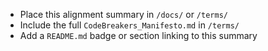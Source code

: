 * Place this alignment summary in `/docs/` or `/terms/`
* Include the full `CodeBreakers_Manifesto.md` in `/terms/`
* Add a `README.md` badge or section linking to this summary
